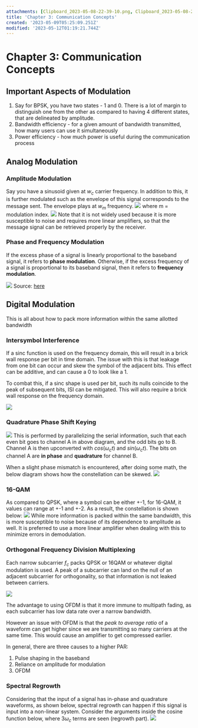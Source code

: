 ```yaml
---
attachments: [Clipboard_2023-05-08-22-39-10.png, Clipboard_2023-05-08-22-40-52.png, Clipboard_2023-05-08-23-00-22.png, Clipboard_2023-05-10-20-22-05.png, Clipboard_2023-05-10-20-35-52.png, Clipboard_2023-05-10-20-41-34.png, Clipboard_2023-05-10-20-58-06.png, Clipboard_2023-05-10-21-39-43.png, Clipboard_2023-05-10-22-00-54.png]
title: 'Chapter 3: Communication Concepts'
created: '2023-05-09T05:25:09.251Z'
modified: '2023-05-12T01:19:21.744Z'
---
```


# Chapter 3: Communication Concepts

## Important Aspects of Modulation
1. Say for BPSK, you have two states - 1 and 0. There is a lot of margin to distinguish one from the other as compared to having 4 different states, that are delineated by amplitude.
2. Bandwidth efficiency - for a given amount of bandwidth transmitted, how many users can use it simultaneously
3. Power efficiency - how much power is useful during the communication process

## Analog Modulation
### Amplitude Modulation
Say you have a sinusoid given at $w_c$ carrier frequency. In addition to this, it is further modulated such as the envelope of this signal corresponds to the message sent. The envelope plays at $w_m$ frequency.
![](@attachment/Clipboard_2023-05-08-22-39-10.png)
where m = modulation index.
![](@attachment/Clipboard_2023-05-08-22-40-52.png)
Note that it is not widely used because it is more susceptible to noise and requires more linear amplifiers, so that the message signal can be retrieved properly by the receiver.

### Phase and Frequency Modulation
If the excess phase of a signal is linearly proportional to the baseband signal, it refers to __phase modulation__. Otherwise, if the excess frequency of a signal is proportional to its baseband signal, then it refers to __frequency modulation__.

![](@attachment/Clipboard_2023-05-08-23-00-22.png)
Source: [here](https://www.quora.com/What-is-the-difference-between-phase-modulation-and-frequency-modulation)

## Digital Modulation

This is all about how to pack more information within the same allotted bandwidth

### Intersymbol Interference
If a sinc function is used on the frequency domain, this will result in a brick wall response per bit in time domain. The issue with this is that leakage from one bit can occur and skew the symbol of the adjacent bits. This effect can be additive, and can cause a 0 to look like a 1.

To combat this, if a sinc shape is used per bit, such its nulls coincide to the peak of subsequent bits, ISI can be mitigated. This will also require a brick wall response on the frequency domain.

![](@attachment/Clipboard_2023-05-10-20-22-05.png)

### Quadrature Phase Shift Keying
![](@attachment/Clipboard_2023-05-10-20-35-52.png)
This is performed by parallelizing the serial information, such that each even bit goes to channel A in above diagram, and the odd bits go to B. Channel A is then upconverted with $cos(\omega_ct)$ and $sin(\omega_ct)$. The bits on channel A are __in phase__ and __quadrature__ for channel B.

When a slight phase mismatch is encountered, after doing some math, the below diagram shows how the constellation can be skewed.
![](@attachment/Clipboard_2023-05-10-20-41-34.png)

### 16-QAM
As compared to QPSK, where a symbol can be either +-1, for 16-QAM, it values can range at +-1 and +-2. As a result, the constellation is shown below:
![](@attachment/Clipboard_2023-05-10-20-58-06.png)
While more information is packed within the same bandwidth, this is more susceptible to noise because of its dependence to amplitude as well. It is preferred to use a more linear amplifier when dealing with this to minimize errors in demodulation.

### Orthogonal Frequency Division Multiplexing
Each narrow subcarrier $f_c$ packs QPSK or 16QAM or whatever digital modulation is used. A peak of a subcarrier can land on the null of an adjacent subcarrier for orthogonality, so that information is not leaked between carriers. 

![](@attachment/Clipboard_2023-05-10-21-39-43.png)

The advantage to using OFDM is that it more immune to multipath fading, as each subcarrier has low data rate over a narrow bandwidth. 

However an issue with OFDM is that the _peak to average ratio_ of a waveform can get higher since we are transmitting so many carriers at the same time. This would cause an amplifier to get compressed earlier. 

In general, there are three causes to a higher PAR:
1. Pulse shaping in the baseband
2. Reliance on amplitude for modulation
3. OFDM

### Spectral Regrowth
Considering that the input of a signal has in-phase and quadrature waveforms, as shown below, spectral regrowth can happen if this signal is input into a non-linear system. Consider the arguments inside the cosine function below, where $3\omega_c$ terms are seen (regrowth part).
![](@attachment/Clipboard_2023-05-10-22-00-54.png)


